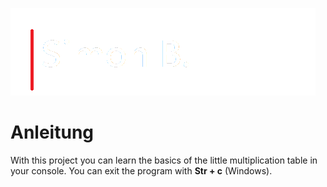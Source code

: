 ![Name-Logo](name-logo.png)

# Anleitung
With this project you can learn the basics of the little multiplication table in your console.
You can exit the program with **Str + c** (Windows).
